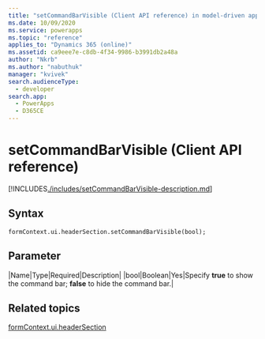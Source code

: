 ```yaml
---
title: "setCommandBarVisible (Client API reference) in model-driven apps| MicrosoftDocs"
ms.date: 10/09/2020
ms.service: powerapps
ms.topic: "reference"
applies_to: "Dynamics 365 (online)"
ms.assetid: ca9eee7e-c8db-4f34-9986-b3991db2a48a
author: "Nkrb"
ms.author: "nabuthuk"
manager: "kvivek"
search.audienceType: 
  - developer
search.app: 
  - PowerApps
  - D365CE
---
```


# setCommandBarVisible (Client API reference)

[!INCLUDES[./includes/setCommandBarVisible-description.md](./includes/setCommandBarVisible-description.md)]

## Syntax

`formContext.ui.headerSection.setCommandBarVisible(bool);`

## Parameter

|Name|Type|Required|Description|
|bool|Boolean|Yes|Specify **true** to show the command bar; **false** to hide the command bar.|

## Related topics

[formContext.ui.headerSection](../formContext-ui-headerSection.md)